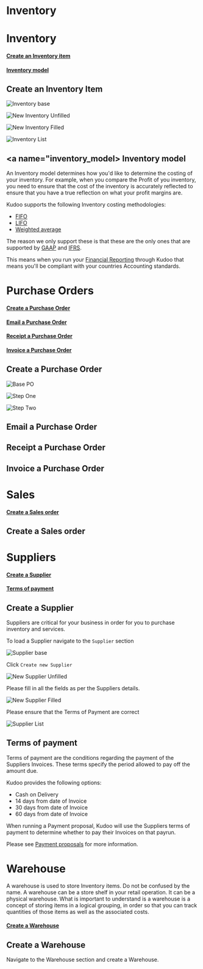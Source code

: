 # Inventory

# Inventory

#### [Create an Inventory item](#create_inventory)
#### [Inventory model](#inventory_model)

## <a name="create_inventory"></a> Create an Inventory Item

![Inventory base](/assets/inventory/base.png) 

![New Inventory Unfilled](/assets/inventory/newInventoryUnfilled.png) 

![New Inventory Filled](/assets/supplier/newInventoryFilled.png) 

![Inventory List](/assets/supplier/inventoryList.png) 

## <a name="inventory_model></a> Inventory model
An Inventory model determines how you'd like to determine the costing of your inventory. For example, when you compare the Profit of you inventory, you need to ensure that the cost of the inventory is accurately reflected to ensure that you have a true reflection on what your profit margins are.

Kudoo supports the following Inventory costing methodologies:
* [FIFO](https://en.wikipedia.org/wiki/FIFO_and_LIFO_accounting)
* [LIFO](https://www.investopedia.com/terms/l/lifo.asp)
* [Weighted average](https://www.investopedia.com/terms/w/weightedaverage.asp)

The reason we only support these is that these are the only ones that are supported by [GAAP](https://en.wikipedia.org/wiki/Generally_Accepted_Accounting_Principles_(United_States)) and [IFRS](https://en.wikipedia.org/wiki/International_Financial_Reporting_Standards).

This means when you run your [Financial Reporting](../../../finance/2.3/reporting) through Kudoo that means you'll be compliant with your countries Accounting standards.

# Purchase Orders

#### [Create a Purchase Order](#create_po)
#### [Email a Purchase Order](#email_po)
#### [Receipt a Purchase Order](#receipt_po)
#### [Invoice a Purchase Order](#invoice_po)

## <a name="create_po"></a> Create a Purchase Order
![Base PO](./assets/po/base.png)

![Step One](./assets/po/newPOStep1.png)

![Step Two](./assets/po/newPOstep2.png)

## <a name="email_po"></a> Email a Purchase Order

## <a name="receipt_po"></a> Receipt a Purchase Order

## <a name="invoice_po"></a> Invoice a Purchase Order

# Sales

#### [Create a Sales order](#create_so)

## <a name="create_so"></a> Create a Sales order

# Suppliers

#### [Create a Supplier](#create_supplier)
#### [Terms of payment](#terms_payment)

## <a name="create_supplier"> Create a Supplier
Suppliers are critical for your business in order for you to purchase inventory and services.

To load a Supplier navigate to the `Supplier` section

![Supplier base](/assets/supplier/base.png)

Click `Create new Supplier`

![New Supplier Unfilled](/assets/supplier/newSupplier.png)

Please fill in all the fields as per the Suppliers details.

![New Supplier Filled](/assets/supplier/newSupplierFilled.png)

Please ensure that the Terms of Payment are correct

![Supplier List](/assets/supplier/supplierList.png)

## <a name="terms_payment"></a> Terms of payment
Terms of payment are the conditions regarding the payment of the Suppliers Invoices. These terms specify the period allowed to pay off the amount due.

Kudoo provides the following options: 
* Cash on Delivery
* 14 days from date of Invoice
* 30 days from date of Invoice
* 60 days from date of Invoice

When running a Payment proposal, Kudoo will use the Suppliers terms of payment to determine whether to pay their Invoices on that payrun.

Please see [Payment proposals](../../../finance/2.3/banking#payment_proposal) for more information.

# Warehouse
A warehouse is used to store Inventory items. Do not be confused by the name. A warehouse can be a store shelf in your retail operation. It can be a physical warehouse. What is important to understand is a warehouse is a concept of storing items in a logical grouping, in order so that you can track quantities of those items as well as the associated costs.

#### [Create a Warehouse](#create_warehouse)

## <a name="create_warehouse"></a> Create a Warehouse
Navigate to the Warehouse section and create a Warehouse.
